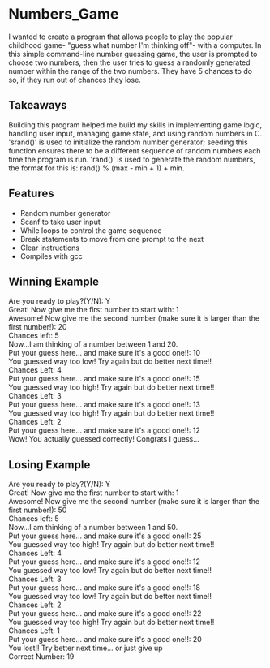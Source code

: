 # Numbers_Game
I wanted to create a program that allows people to play the popular childhood game- "guess what number I'm thinking off"- with a computer. In this simple command-line number guessing game, the user is prompted to choose two numbers, then the user tries to guess a randomly generated number within the range of the two numbers. They have 5 chances to do so, if they run out of chances they lose. 

## Takeaways
Building this program helped me build my skills in implementing game logic, handling user input, managing game state, and using random numbers in C. 'srand()' is used to initialize the random number generator; seeding this function ensures there to be a different sequence of random numbers each time the program is run. 'rand()' is used to generate the random numbers, the format for this is: rand() % (max - min + 1) + min.

## Features
- Random number generator
- Scanf to take user input
- While loops to control the game sequence
- Break statements to move from one prompt to the next
- Clear instructions
- Compiles with gcc

## Winning Example
Are you ready to play?(Y/N): Y<br>
Great! Now give me the first number to start with: 1<br>
Awesome! Now give me the second number (make sure it is larger than the first number!): 20<br>
Chances left: 5<br>
Now...I am thinking of a number between 1 and 20.<br>
Put your guess here... and make sure it's a good one!!: 10<br>
You guessed way too low! Try again but do better next time!!<br>
Chances Left: 4<br>
Put your guess here... and make sure it's a good one!!: 15<br>
You guessed way too high! Try again but do better next time!!<br>
Chances Left: 3<br>
Put your guess here... and make sure it's a good one!!: 13<br>
You guessed way too high! Try again but do better next time!!<br>
Chances Left: 2<br>
Put your guess here... and make sure it's a good one!!: 12<br>
Wow! You actually guessed correctly! Congrats I guess...<br>

## Losing Example
Are you ready to play?(Y/N): Y<br>
Great! Now give me the first number to start with: 1<br>
Awesome! Now give me the second number (make sure it is larger than the first number!): 50<br>
Chances left: 5<br>
Now...I am thinking of a number between 1 and 50.<br>
Put your guess here... and make sure it's a good one!!: 25<br>
You guessed way too high! Try again but do better next time!!<br>
Chances Left: 4<br>
Put your guess here... and make sure it's a good one!!: 12<br>
You guessed way too low! Try again but do better next time!!<br>
Chances Left: 3<br>
Put your guess here... and make sure it's a good one!!: 18<br>
You guessed way too low! Try again but do better next time!!<br>
Chances Left: 2<br>
Put your guess here... and make sure it's a good one!!: 22<br>
You guessed way too high! Try again but do better next time!!<br>
Chances Left: 1<br>
Put your guess here... and make sure it's a good one!!: 20<br>
You lost!! Try better next time... or just give up<br>
Correct Number: 19<br>
